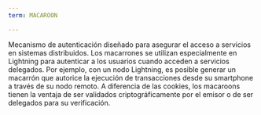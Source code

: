 ```yaml
---
term: MACAROON

---
```

Mecanismo de autenticación diseñado para asegurar el acceso a servicios en sistemas distribuidos. Los macarrones se utilizan especialmente en Lightning para autenticar a los usuarios cuando acceden a servicios delegados. Por ejemplo, con un nodo Lightning, es posible generar un macarrón que autorice la ejecución de transacciones desde su smartphone a través de su nodo remoto. A diferencia de las cookies, los macaroons tienen la ventaja de ser validados criptográficamente por el emisor o de ser delegados para su verificación.